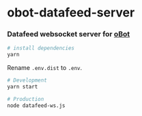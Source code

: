 # obot-datafeed-server
### Datafeed websocket server for [oBot](https://github.com/Olivier-Go/obot-sf-backend)

```sh
# install dependencies
yarn
```

Rename `.env.dist` to `.env`.

```sh
# Development
yarn start

# Production
node datafeed-ws.js
```